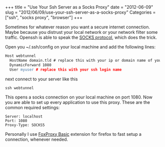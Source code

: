 +++
title = "Use Your Ssh Server as a Socks Proxy"
date = "2012-06-09"
slug = "2012/06/09/use-your-ssh-server-as-a-socks-proxy"
Categories = ["ssh", "socks proxy", "browser"]
+++

Sometimes for whatever reason you want a secure internet connection. Maybe because you distrust your local network or your network filter some traffic. Openssh is able to speak the [SOCKS protocol](http://en.wikipedia.org/wiki/SOCKS), which does the trick.

Open you ~/.ssh/config on your local machine and add the following lines:
``` apache ~/.ssh/config
Host webtunnel
  HostName domain.tld # replace this with your ip or domain name of your server
  DynamicForward 1080
  User myuser # replace this with your ssh login name
```

next connect to your server like this
``` console
ssh webtunnel
```

This opens a socks connection on your local machine on port 1080.
Now you are able to set up every application to use this proxy.
These are the common required settings:
```
Server: localhost
Port: 1080
Proxy-Type: SOCKS5
```

Personally I use [FoxProxy Basic](http://getfoxyproxy.org/) extension for firefox to fast setup a connection, whenever needed.
